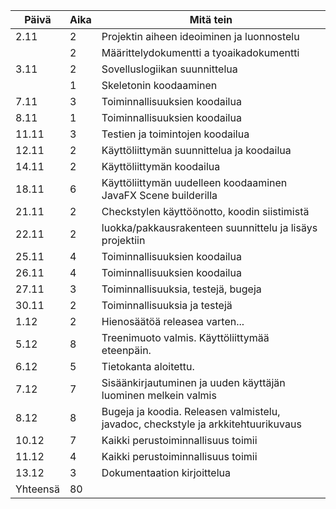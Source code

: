 |Päivä|Aika|Mitä tein |
|-----|----|--------- |
|2.11|2|Projektin aiheen ideoiminen ja luonnostelu |
|    |2|Määrittelydokumentti a tyoaikadokumentti |
|3.11|2|Sovelluslogiikan suunnittelua |
|    |1|Skeletonin koodaaminen |
|7.11|3|Toiminnallisuuksien koodailua |
|8.11|1|Toiminnallisuuksien koodailua |
|11.11|3|Testien ja toimintojen koodailua |
|12.11|2|Käyttöliittymän suunnittelua ja koodailua |
|14.11|2|Käyttöliittymän koodailua |
|18.11|6|Käyttöliittymän uudelleen koodaaminen JavaFX Scene builderilla |
|21.11|2|Checkstylen käyttöönotto, koodin siistimistä |
|22.11|2|luokka/pakkausrakenteen suunnittelu ja lisäys projektiin |
|25.11|4|Toiminnallisuuksien koodailua |
|26.11|4|Toiminnallisuuksien koodailua |
|27.11|3|Toiminnallisuuksia, testejä, bugeja |
|30.11|2|Toiminnallisuuksia ja testejä|
|1.12|2|Hienosäätöä releasea varten... |
|5.12|8|Treenimuoto valmis. Käyttöliittymää eteenpäin. |
|6.12|5|Tietokanta aloitettu.  |
|7.12|7|Sisäänkirjautuminen ja uuden käyttäjän luominen melkein valmis|
|8.12|8|Bugeja ja koodia. Releasen valmistelu, javadoc, checkstyle ja arkkitehtuurikuvaus|
|10.12|7|Kaikki perustoiminnallisuus toimii|
|11.12|4|Kaikki perustoiminnallisuus toimii|
|13.12|3|Dokumentaation kirjoittelua |
|Yhteensä|80|
